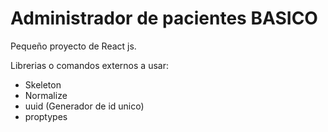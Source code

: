 # Administrador de pacientes BASICO

Pequeño proyecto de React js.

Librerias o comandos externos a usar:

- Skeleton
- Normalize
- uuid (Generador de id unico)
- proptypes


